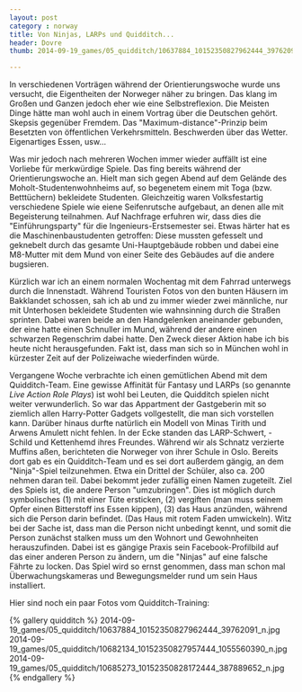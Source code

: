```yaml
---
layout: post
category : norway
title: Von Ninjas, LARPs und Quidditch... 
header: Dovre
thumb: 2014-09-19_games/05_quidditch/10637884_10152350827962444_39762091_n.jpg

---
```


In verschiedenen Vorträgen während der Orientierungswoche wurde uns versucht, die Eigentheiten der Norweger näher zu bringen. Das klang im Großen und Ganzen jedoch eher wie eine Selbstreflexion. Die Meisten Dinge hätte man wohl auch in einem Vortrag über die Deutschen gehört. Skepsis gegenüber Fremdem. Das "Maximum-distance"-Prinzip beim Besetzten von öffentlichen Verkehrsmitteln. Beschwerden über das Wetter. Eigenartiges Essen, usw<!--more-->... 

Was mir jedoch nach mehreren Wochen immer wieder auffällt ist eine Vorliebe für merkwürdige Spiele. Das fing bereits während der Orientierungswoche an. Hielt man sich gegen Abend auf dem Gelände des Moholt-Studentenwohnheims auf, so begenetem einem mit Toga (bzw. Betttüchern) bekleidete Studenten. Gleichzeitig waren Volksfestartig verschiedene Spiele wie eiene Seifenrutsche aufgebaut, an denen alle mit Begeisterung teilnahmen. Auf Nachfrage erfuhren wir, dass dies die "Einführungsparty" für
die Ingenieurs-Erstsemester sei. Etwas härter hat es die Maschinenbaustudenten getroffen: Diese mussten gefesselt und geknebelt durch das gesamte Uni-Hauptgebäude robben und dabei eine M8-Mutter mit dem Mund von einer Seite des Gebäudes auf die andere bugsieren.

Kürzlich war ich an einem normalen Wochentag mit dem Fahrrad unterwegs durch die Innenstadt. Während Touristen Fotos von den bunten Häusern im Bakklandet schossen, sah ich ab und zu immer wieder zwei männliche,
nur mit Unterhosen bekleidete Studenten wie wahnsinning durch die Straßen sprinten. Dabei waren beide an den Handgelenken aneinander gebunden, der eine hatte einen Schnuller im Mund, während der andere einen schwarzen Regenschrim dabei hatte. Den Zweck dieser Aktion habe ich bis heute nicht herausgefunden. Fakt ist, dass man sich so in München wohl in kürzester Zeit auf der Polizeiwache wiederfinden würde. 

Vergangene Woche verbrachte ich einen gemütlichen Abend mit dem Quidditch-Team. Eine gewisse Affinität für Fantasy und LARPs (so genannte *Live Action Role Plays*) ist wohl bei Leuten, die Quidditch spielen nicht weiter verwunderlich. So war das Appartment der Gastgeberin mit so ziemlich allen Harry-Potter Gadgets vollgestellt, die man sich vorstellen kann. Darüber hinaus durfte natürlich ein Modell von Minas Tirith und Arwens Amulett nicht fehlen. In der Ecke standen das LARP-Schwert, 
-Schild und Kettenhemd ihres Freundes. Während wir als Schnatz verzierte Muffins aßen,
berichteten die Norweger von ihrer Schule in Oslo. Bereits dort gab es ein Quidditch-Team und es sei dort außerdem gängig, an dem "Ninja"-Spiel teilzunehmen. Etwa ein Drittel der Schüler, also ca. 200 nehmen daran teil. Dabei bekommt jeder zufällig einen Namen zugeteilt. Ziel des Spiels ist, die andere Person "umzubringen". Dies ist möglich durch symbolisches
    (1) mit einer Tüte ersticken,
    (2) vergiften (man muss seinem Opfer einen Bitterstoff ins Essen kippen),
    (3) das Haus anzünden, während sich die Person darin befindet. (Das Haus mit rotem Faden umwickeln).
Witz bei der Sache ist, dass man die Person nicht unbedingt kennt, und somit die Person zunächst stalken muss um den Wohnort und Gewohnheiten herauszufinden. Dabei ist es gängige Praxis sein Facebook-Profilbild auf das einer anderen Person zu ändern, um die "Ninjas" auf eine falsche Fährte zu locken. Das Spiel wird so ernst genommen, dass man schon mal Überwachungskameras und Bewegungsmelder rund um sein
Haus installiert. 

Hier sind noch ein paar Fotos vom Quidditch-Training:

{% gallery quidditch %}
2014-09-19_games/05_quidditch/10637884_10152350827962444_39762091_n.jpg
2014-09-19_games/05_quidditch/10682134_10152350827957444_1055560390_n.jpg
2014-09-19_games/05_quidditch/10685273_10152350828172444_387889652_n.jpg
{% endgallery %}
